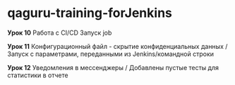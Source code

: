 # qaguru-training-forJenkins

**Урок 10**
Работа с CI/CD
Запуск job

**Урок 11**
Конфигурационный файл - скрытие конфиденциальных данных /
Запуск с параметрами, переданными из Jenkins/командной строки

**Урок 12**
Уведомления в мессенджеры /
Добавлены пустые тесты для статистики в отчете
